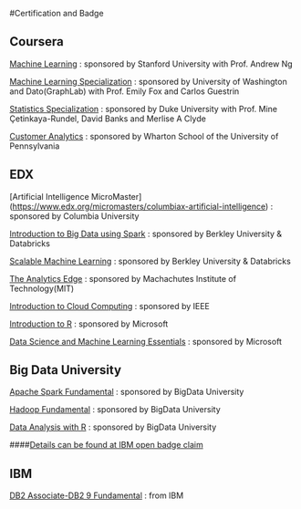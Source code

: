 #Certification and Badge


Coursera
---------------------------

[Machine Learning](https://www.coursera.org/learn/machine-learning/home/info) : sponsored by Stanford University with Prof. Andrew  Ng

[Machine Learning Specialization](https://www.coursera.org/specializations/machine-learning) : sponsored by University of Washington and Dato(GraphLab) with Prof. Emily Fox and Carlos Guestrin

[Statistics Specialization](https://www.coursera.org/specializations/statistics) : sponsored by Duke University with Prof. Mine Çetinkaya-Rundel, David Banks and Merlise A Clyde

[Customer Analytics](https://www.coursera.org/learn/wharton-customer-analytics/) : sponsored by Wharton School of the University of Pennsylvania



EDX
--------------------------

[Artificial Intelligence MicroMaster] (https://www.edx.org/micromasters/columbiax-artificial-intelligence) : sponsored by Columbia University

[Introduction to Big Data using Spark](https://www.edx.org/course/introduction-big-data-apache-spark-uc-berkeleyx-cs100-1x) : sponsored by Berkley University & Databricks

[Scalable Machine Learning](https://www.edx.org/course/scalable-machine-learning-uc-berkeleyx-cs190-1x) : sponsored by Berkley University & Databricks

[The Analytics Edge](https://www.edx.org/course/analytics-edge-mitx-15-071x-0) : sponsored by Machachutes Institute of Technology(MIT)

[Introduction to Cloud Computing](https://www.edx.org/course/introduction-cloud-computing-ieeex-cloudintro-x) : sponsored by IEEE

[Introduction to R](https://www.edx.org/course/introduction-r-programming-microsoft-dat204x-0) : sponsored by Microsoft

[Data Science and Machine Learning Essentials](https://www.edx.org/course/data-science-machine-learning-essentials-microsoft-dat203x) : sponsored by Microsoft



Big Data University 
--------------------------

[Apache Spark Fundamental](http://bigdatauniversity.com/bdu-wp/bdu-course/spark-fundamentals/) : sponsored by BigData University

[Hadoop Fundamental](http://bigdatauniversity.com/bdu-wp/bdu-course/hadoop-fundamentals-i-version-3/) : sponsored by BigData University

[Data Analysis with R](http://bigdatauniversity.com/bdu-wp/bdu-course/introduction-to-data-analysis-using-r/) : sponsored by BigData University

####[Details can be found at IBM open badge claim ](https://www.youracclaim.com/users/kuntal-ganguly) 


IBM
-------------------------

[DB2 Associate-DB2 9 Fundamental](http://www-03.ibm.com/certify/certs/08003503.shtml) : from IBM


